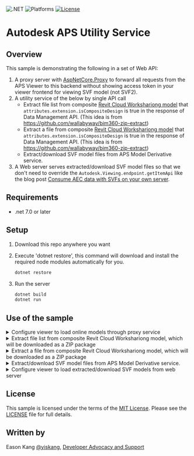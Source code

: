 
![.NET](https://img.shields.io/badge/.NET-7.0-blue.svg)
![Platforms](https://img.shields.io/badge/platform-windows%20%7C%20osx%20%7C%20linux-lightgray.svg)
[![License](http://img.shields.io/:license-mit-blue.svg)](http://opensource.org/licenses/MIT)

# Autodesk APS Utility Service

## Overview

This sample is demonstrating the following in a set of Web API:

1. A proxy server with [AspNetCore.Proxy](https://github.com/twitchax/AspNetCore.Proxy) to forward all requests from the APS Viewer to this backend without showing access token in your viewer frontend for viewing SVF model (not SVF2).
2. A utility service of the below by single API call
   - Extract file list from composite [Revit Cloud Workshariong model](https://aps.autodesk.com/blog/make-composite-revit-design-work-design-automation-api-revit) that `attributes.extension.isCompositeDesign` is true in the response of Data Management API. (This idea is from https://github.com/wallabyway/bim360-zip-extract)
   - Extract a file from composite [Revit Cloud Workshariong model](https://aps.autodesk.com/blog/make-composite-revit-design-work-design-automation-api-revit) that `attributes.extension.isCompositeDesign` is true in the response of Data Management API. (This idea is from https://github.com/wallabyway/bim360-zip-extract)
   - Extract/download SVF model files from APS Model Derivative service.
3. A Web server serves extracted/download SVF model files so that we don't need to override the `Autodesk.Viewing.endpoint.getItemApi` like the blog post [Consume AEC data with SVFs on your own server](https://aps.autodesk.com/blog/consume-aec-data-svfs-your-own-server).

## Requirements

* .net 7.0 or later

<a name="setup"></a>

## Setup

1. Download this repo anywhere you want
2. Execute 'dotnet restore', this command will download and install the required node modules automatically for you. <br />

   ```bash
   dotnet restore
   ```
3. Run the server <br />

   ```bash
   dotnet build
   dotnet run
   ```

<a name="UseOfTheSample"></a>

## Use of the sample

<details>
   <summary>Configure viewer to load online models through proxy service</summary>

   1. Configure viewer endpoint
   2. Initialize your viewer app in this way:

      ```JavaScript
      const options = {
         env: 'AutodeskProduction',
         accessToken: 'eyJhbGciOiJIUzI1NiIsImtpZCI6Imp3dF9zeW1tZXRyaWNfa2V5X2RldiJ9.eyJjbGllbnRfaWQiOiJjWTFqcm1rQXhPSVptbnNsOVhYN0puVURtVEVETGNGeCIsImV4cCI6MTQ4NzU2NzgwMSwic2NvcGUiOlsiZGF0YTpyZWFkIl0sImF1ZCI6Imh0dHBzOi8vYXV0b2Rlc2suY29tL2F1ZC9qd3RleHAzMCIsImp0aSI6InJZcEZZTURyemtMOWZ1ZFdKSVVlVkxucGNWT29BTDg0dFpKbXlmZ29ORW1MakF0YVVtWktRWU1lYUR2UGlnNGsifQ.uzNexXCeu4efGPKGGhHdKxoJDXHAzLb28B2nSjrq_ys' //!<<< Pass a expired token to avoid initializing auth issue on the APS Viewer v7.x
      };

      Autodesk.Viewing.Initializer( options, () => {
         // Change derivative endpoint to Proxy endpoint
         Autodesk.Viewing.endpoint.setEndpointAndApi('http://127.0.0.1:5000/api/proxy', 'derivativeV2');

         Autodesk.Viewing.Document.load(documentId, onDocumentLoadSuccess, onDocumentLoadFailure);
      });
      ```

      **Note.** To use this with enterprise WebProxy, please follow the instructions of [Route At Startup with Custom HttpClientHandler](https://github.com/twitchax/AspNetCore.Proxy/tree/333a0115ed7aec4dde7679c97bfb9e0593a0aeca#route-at-startup-with-custom-httpclienthandler) from [AspNetCore.Proxy](https://github.com/twitchax/AspNetCore.Proxy) to add a custom `HttpClientHandler` with proxy settings and specify custom http client name in [Autodesk.Aps/Controllers/ProxyController.cs](Autodesk.Aps/Controllers/ProxyController.cs#L47) by using `HttpProxyOptionsBuilder.Instance.WithHttpClientName(...)`. For example,

      ```Csharp
      // In ConfigureServices function of Startup.cs
      services.AddHttpClient("MyEnterpriseWebProxyClient")
         .ConfigurePrimaryHttpMessageHandler(() => {
            var webProxyHandler = new HttpClientHandler() {
               Proxy = new WebProxy("http://proxyerverurl:8099"),
               //...
            };

            return webProxyHandler;
         });

      // In constructor of ProxyController.cs
      this.httpProxyOptions = HttpProxyOptionsBuilder.Instance
                              .WithHttpClientName("MyEnterpriseWebProxyClient") //!<<< Add this line
                              .WithBeforeSend( ... )
                              .WithHandleFailure( ... )
                              .build();
      ```
</details>

<details>
   <summary>Extract file list from composite Revit Cloud Workshariong model, which will be downloaded as a ZIP package</summary>
   
   - Call Web API of this sample like this way
   - Note. The composite Revit file's objectId is `urn:adsk.objects:os.object:wip.dm.prod/977d69b1-43e7-40fa-8ece-6ec4602892f3.rvt`, and then encode it as URL-safe string: `urn%3Aadsk.objects%3Aos.object%3Awip.dm.prod%2F977d69b1-43e7-40fa-8ece-6ec4602892f3.rvt`.

      ```bash
      curl --location 'http://127.0.0.1:5000/api/extract/urn%3Aadsk.objects%3Aos.object%3Awip.dm.prod%2F977d69b1-43e7-40fa-8ece-6ec4602892f3.rvt/objects:list'
      ```

      Afterward, we can get the API response for the ZIP file content like the below:
      ```json
      [
         {
            "hasCrc": true,
            "isCrypted": false,
            "isUnicodeText": false,
            "flags": 0,
            "zipFileIndex": 0,
            "offset": 0,
            "externalFileAttributes": 0,
            "versionMadeBy": 20,
            "isDOSEntry": true,
            "hostSystem": 0,
            "version": 20,
            "canDecompress": true,
            "localHeaderRequiresZip64": false,
            "centralHeaderRequiresZip64": false,
            "dateTime": "2023-09-21T00:00:00+08:00",
            "name": "Link.rvt",
            "size": 5406720,
            "compressedSize": 5407550,
            "crc": 678220089,
            "compressionMethod": 8,
            "extraData": null,
            "aesKeySize": 0,
            "comment": null,
            "isDirectory": false,
            "isFile": true
         },
         {
            "hasCrc": true,
            "isCrypted": false,
            "isUnicodeText": false,
            "flags": 0,
            "zipFileIndex": 1,
            "offset": 5407588,
            "externalFileAttributes": 0,
            "versionMadeBy": 20,
            "isDOSEntry": true,
            "hostSystem": 0,
            "version": 20,
            "canDecompress": true,
            "localHeaderRequiresZip64": false,
            "centralHeaderRequiresZip64": false,
            "dateTime": "2023-09-21T00:00:00+08:00",
            "name": "Host.rvt",
            "size": 5398528,
            "compressedSize": 5399353,
            "crc": 3893408371,
            "compressionMethod": 8,
            "extraData": null,
            "aesKeySize": 0,
            "comment": null,
            "isDirectory": false,
            "isFile": true
         }
      ]
      ```
</details>

<details>
   <summary>Extract a file from composite Revit Cloud Workshariong model, which will be downloaded as a ZIP package</summary>
   
   - Call Web API of this sample like this way
   - Note 1. The composite Revit file's objectId is `urn:adsk.objects:os.object:wip.dm.prod/977d69b1-43e7-40fa-8ece-6ec4602892f3.rvt`, and then encode it as URL-safe string: `urn%3Aadsk.objects%3Aos.object%3Awip.dm.prod%2F977d69b1-43e7-40fa-8ece-6ec4602892f3.rvt`.

      ```bash
      curl --location 'http://127.0.0.1:5000/api/extract/urn%3Aadsk.objects%3Aos.object%3Awip.dm.prod%2F977d69b1-43e7-40fa-8ece-6ec4602892f3.rvt/objects' \
            --header 'Content-Type: application/json' \
            --data '{
               "name": "Host.rvt",        //!<<< the name of the target file from the response of extracting file list above
               "size": 5398528,           //!<<< the actual file size of the target from the response of extracting file list above
               "compressedSize": 5399353, //!<<< the compressed file size in the zip of the target from the response of extracting file list above
               "offset": 5407588          //!<<< the offset in zip central header of the target from the response of extracting file list above
            }'
      ```

      Afterward, it will extract and return the file from the zip.

      What if you want to upload the file to Docs after extrating it from the composite design, the API call will become the below:

      ```bash
      curl --location 'http://127.0.0.1:5000/api/extract/urn%3Aadsk.objects%3Aos.object%3Awip.dm.prod%2F977d69b1-43e7-40fa-8ece-6ec4602892f3.rvt/objects?uploadToDocs=true&renameConflict=true&projectId=b.2efa3b98-b895-4380-a820-2b638edd50eaf&folderUrn=urn:adsk.wipprod:fs.folder:co.mgS-lb-BThaTdHnhiN_mbA' \
            --header 'Content-Type: application/json' \
            --data '{
               "name": "Host.rvt",        //!<<< the name of the target file from the response of extracting file list above
               "size": 5398528,           //!<<< the actual file size of the target from the response of extracting file list above
               "compressedSize": 5399353, //!<<< the compressed file size in the zip of the target from the response of extracting file list above
               "offset": 5407588          //!<<< the offset in zip central header of the target from the response of extracting file list above
            }'
      ```
      Notes:

         - **uploadToDocs**: True to tell service to do file upload to BIM360/ACC Docs after the extration is done.
         - **projectId:** The id of BIM360/ACC project you want to upload the extracted file.
         - **folderUrn:** The folder id/urn of BIM360/ACC project you want to upload the extracted file.
         - **renameConflict**: If the upload folder is the same as the original composite Revit Cloud Workshariong model does, this is fatal to set `renameConflict=true`. Otherwise, the upload fille append to the original composite Revit Cloud Workshariong model, which cases the data corruption.
         

</details>

<details>
   <summary>Extract/download SVF model files from APS Model Derivative service.</summary>
   
   - Call Web API of this sample like this way, and it will create a ZIP containing all SVF files for the given URN.

      ```bash
      curl --location 'http://127.0.0.1:5000/api/extract/dXJuOmFkc2sub2JqZWN0czpvcy5vYmplY3Q6c2FuZGJveC9yYWNfYmFzaWNfc2FtcGxlX3Byb2plY3QucnZ0/derivatives'

      // To prevent the extracted result being deleted from bubbles folder after downloading the ZIP containing extracted SVF files
      // curl --location 'http://127.0.0.1:5000/api/extract/dXJuOmFkc2sub2JqZWN0czpvcy5vYmplY3Q6c2FuZGJveC9yYWNfYmFzaWNfc2FtcGxlX3Byb2plY3QucnZ0/derivatives?deleteAfterDownload=false'
      ```
</details>

<details>
   <summary>Configure viewer to load extracted/download SVF models from web server</summary>

   1. Ensure extracted/download SVF model files are put under the `bubbles` folder aside assemblies (DLL) of this project
   2. Configure viewer endpoint
   3. Initialize your viewer app in this way:

      ```JavaScript
      const options = {
         env: 'AutodeskProduction',
         accessToken: 'eyJhbGciOiJIUzI1NiIsImtpZCI6Imp3dF9zeW1tZXRyaWNfa2V5X2RldiJ9.eyJjbGllbnRfaWQiOiJjWTFqcm1rQXhPSVptbnNsOVhYN0puVURtVEVETGNGeCIsImV4cCI6MTQ4NzU2NzgwMSwic2NvcGUiOlsiZGF0YTpyZWFkIl0sImF1ZCI6Imh0dHBzOi8vYXV0b2Rlc2suY29tL2F1ZC9qd3RleHAzMCIsImp0aSI6InJZcEZZTURyemtMOWZ1ZFdKSVVlVkxucGNWT29BTDg0dFpKbXlmZ29ORW1MakF0YVVtWktRWU1lYUR2UGlnNGsifQ.uzNexXCeu4efGPKGGhHdKxoJDXHAzLb28B2nSjrq_ys' //!<<< Pass a expired token to avoid initializing auth issue on the APS Viewer v7.x
      };

      Autodesk.Viewing.Initializer( options, () => {
         // Change derivative endpoint to Proxy endpoint
         Autodesk.Viewing.endpoint.setEndpointAndApi('http://127.0.0.1:5000/api/bubbles', 'derivativeV2');
         //Autodesk.Viewing.endpoint.setEndpointAndApi('http://127.0.0.1:5000/api/bubbles', 'modelDerivativeV2');

         Autodesk.Viewing.Document.load(documentId, onDocumentLoadSuccess, onDocumentLoadFailure);
      });
      ```
</details>

## License

This sample is licensed under the terms of the [MIT License](http://opensource.org/licenses/MIT).
Please see the [LICENSE](LICENSE) file for full details.

## Written by

Eason Kang [@yiskang](https://twitter.com/yiskang), [Developer Advocacy and Support](http://aps.autodesk.com)
